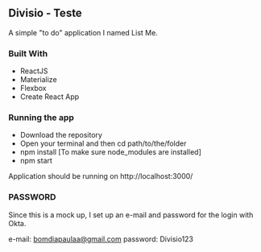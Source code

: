 ## Divisio - Teste

A simple "to do" application I named List Me.

### Built With
* ReactJS
* Materialize
* Flexbox
* Create React App

### Running the app

- Download the repository
- Open your terminal and then cd path/to/the/folder
- npm install [To make sure node_modules are installed]
- npm start

Application should be running on http://localhost:3000/

### PASSWORD 

Since this is a mock up, I set up an e-mail and password for the login with Okta.

e-mail: bomdiapaulaa@gmail.com
password: Divisio123
